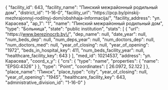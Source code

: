 {
    "facility_id": 643,
    "facility_name": "Пинский межрайонный родильный дом",
    "district_id": "1-16-0",
    "facility_url": "https:\/\/pcp.by\/pinskij-mezhrajonnyj-rodilnyj-dom\/obshhaja-informacija\/",
    "facility_address": "ул. Карасева",
    "ap_1": "1",
    "name": "Пинский межрайонный родильный дом",
    "type": "Больница",
    "state": "public institution",
    "stats": [
        {
            "url": "https:\/\/www.berezinocrb.by\/",
            "dep_name": null,
            "date_year": null,
            "num_beds_dep": null,
            "num_deps_year": null,
            "num_doctors_dep": null,
            "num_doctors_med": null,
            "year_of_closing": null,
            "year_of_opening": "1972",
            "beds_in_hospital_key": 411,
            "num_beds_facility_year": null,
            "healthcare_facility_key": 643
        }
    ],
    "med_id": 10214537,
    "address": "ул. Карасева",
    "coord_x_y": {
        "crs": {
            "type": "name",
            "properties": {
                "name": "EPSG:4326"
            }
        },
        "type": "Point",
        "coordinates": [
            26.0972,
            52.122
        ]
    },
    "place_name": "Пинск",
    "place_type": "city",
    "year_of_closing": null,
    "year_of_opening": "1945",
    "healthcare_facility_key": 643,
    "administrative_division_id": "1-16-0"
}